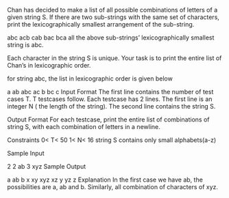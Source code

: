 Chan has decided to make a list of all possible combinations of letters of a given string S. If there are two sub-strings with the same set of characters, print the lexicographically smallest arrangement of the sub-string.

abc acb cab bac bca
all the above sub-strings’ lexicographically smallest string is abc.

Each character in the string S is unique. Your task is to print the entire list of Chan’s in lexicographic order.

for string abc, the list in lexicographic order is given below

a ab abc ac b bc c
Input Format
The first line contains the number of test cases T. T testcases follow.
Each testcase has 2 lines. The first line is an integer N ( the length of the string).
The second line contains the string S.

Output Format
For each testcase, print the entire list of combinations of string S, with each combination of letters in a newline.

Constraints
0< T< 50
1< N< 16
string S contains only small alphabets(a-z)

Sample Input

2
2
ab
3
xyz
Sample Output

a
ab
b
x
xy
xyz
xz
y
yz
z
Explanation
In the first case we have ab, the possibilities are a, ab and b. Similarly, all combination of characters of xyz.